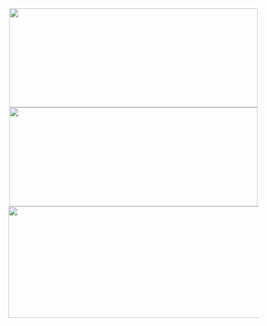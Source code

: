 <div align="center">
<img src="https://github-readme-stats.vercel.app/api?username=georgi-l95&theme=navy&hide_border=false&include_all_commits=false&count_private=false" height="200" width="500">
<img src="https://github-readme-streak-stats.herokuapp.com/?user=georgi-l95&theme=navy&hide_border=false" height=200" width="500">
<img src="https://github-readme-stats.vercel.app/api/top-langs/?username=georgi-l95&hide=jupyter%20notebook&theme=navy&hide_border=false&include_all_commits=false&count_private=false&layout=compact" height="225" width="575">
</div>
